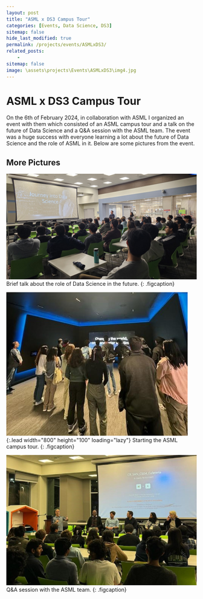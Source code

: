 ```yaml
---
layout: post
title: "ASML x DS3 Campus Tour"
categories: [Events, Data Science, DS3]
sitemap: false
hide_last_modified: true
permalink: /projects/events/ASMLxDS3/
related_posts:
    -
sitemap: false
image: \assets\projects\Events\ASMLxDS3\img4.jpg
---
```


# ASML x DS3 Campus Tour
On the 6th of February 2024, in collaboration with ASML I organized an event with them which consisted of an ASML campus tour and a talk on the future of Data Science and a Q&A session with the ASML team. The event was a huge success with everyone learning a lot about the future of Data Science and the role of ASML in it. Below are some pictures from the event.

## More Pictures
![Full-width image](\assets\projects\Events\ASMLxDS3\img1.jpg)
Brief talk about the role of Data Science in the future.
{: .figcaption}

![Full-width image](\assets\projects\Events\ASMLxDS3\img5.jpg){:.lead width="800" height="100" loading="lazy"}
Starting the ASML campus tour.
{: .figcaption}

![Full-width image](\assets\projects\Events\ASMLxDS3\img10.jpg)
Q&A session with the ASML team.
{: .figcaption}